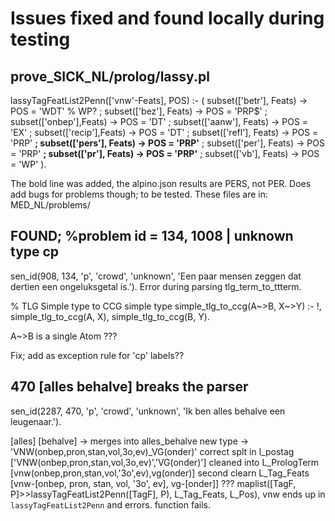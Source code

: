 # Issues fixed and found locally during testing

## prove_SICK_NL/prolog/lassy.pl

lassyTagFeatList2Penn(['vnw'-Feats], POS) :-
    ( subset(['betr'], Feats) -> POS = 'WDT'  % WP?
    ; subset(['bez'],  Feats) -> POS = 'PRP$'
    ; subset(['onbep'],Feats) -> POS = 'DT'
    ; subset(['aanw'], Feats) -> POS = 'EX'
    ; subset(['recip'],Feats) -> POS = 'DT'
    ; subset(['refl'], Feats) -> POS = 'PRP'
    **; subset(['pers'],  Feats) -> POS = 'PRP'**
    ; subset(['per'],  Feats) -> POS = 'PRP'
    **; subset(['pr'],  Feats) -> POS = 'PRP'**
    ; subset(['vb'],   Feats) -> POS = 'WP'
    ).

The bold line was added, the alpino.json results are PERS, not PER.
Does add bugs for problems though; to be tested.
These files are in: MED_NL/problems/

## FOUND; %problem id = 134, 1008 | unknown type cp

sen_id(908, 134, 'p', 'crowd', 'unknown', 'Een paar mensen zeggen dat dertien een ongeluksgetal is.').
Error during parsing tlg_term_to_ttterm.

% TLG Simple type to CCG simple type
simple_tlg_to_ccg(A~>B, X~>Y) :- !,
    simple_tlg_to_ccg(A, X),
    simple_tlg_to_ccg(B, Y).

A~>B is a single Atom ???

Fix; add as exception rule for 'cp' labels??

## 470 [alles behalve] breaks the parser

sen_id(2287, 470, 'p', 'crowd', 'unknown', 'Ik ben alles behalve een leugenaar.').

[alles] [behalve] -> merges into alles_behalve
new type ->  'VNW(onbep,pron,stan,vol,3o,ev)_VG(onder)'
correct splt in l_postag    ['VNW(onbep,pron,stan,vol,3o,ev)','VG(onder)']
cleaned into L_PrologTerm [vnw(onbep,pron,stan,vol,'3o',ev),vg(onder)]
second clearn L_Tag_Feats   [vnw-[onbep, pron, stan, vol, '3o', ev], vg-[onder]]
???
maplist([TagF, P]>>lassyTagFeatList2Penn([TagF], P), L_Tag_Feats, L_Pos),
vnw ends up in `lassyTagFeatList2Penn` and errors.
function fails.
